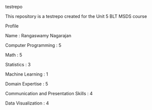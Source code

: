 testrepo

This repository is a testrepo created for the Unit 5 BLT MSDS course

Profile 

Name : Rangaswamy Nagarajan

Computer Programming : 5

Math : 5

Statistics : 3

Machine Learning : 1

Domain Expertise : 5

Communication and Presentation Skills : 4

Data Visualization : 4
